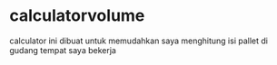 # calculatorvolume
calculator ini dibuat untuk memudahkan saya menghitung isi pallet di gudang tempat saya bekerja
